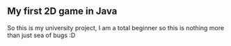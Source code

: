 ## My first 2D game in Java

So this is my university project, I am a total beginner so this is nothing more than just sea
of bugs :D
